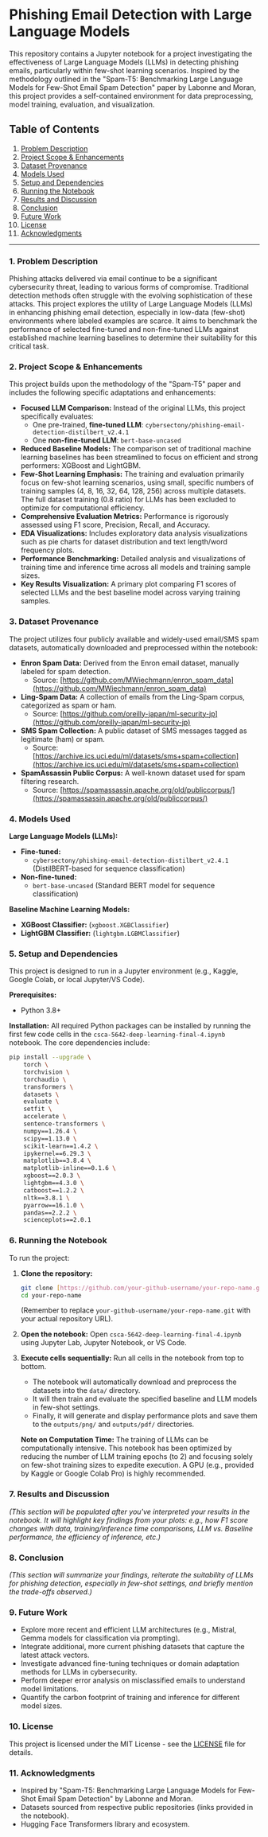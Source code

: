 
# Phishing Email Detection with Large Language Models

This repository contains a Jupyter notebook for a project investigating the effectiveness of Large Language Models (LLMs) in detecting phishing emails, particularly within few-shot learning scenarios. Inspired by the methodology outlined in the "Spam-T5: Benchmarking Large Language Models for Few-Shot Email Spam Detection" paper by Labonne and Moran, this project provides a self-contained environment for data preprocessing, model training, evaluation, and visualization.

## Table of Contents

1.  [Problem Description](#1-problem-description)
2.  [Project Scope & Enhancements](#2-project-scope--enhancements)
3.  [Dataset Provenance](#3-dataset-provenance)
4.  [Models Used](#4-models-used)
5.  [Setup and Dependencies](#5-setup-and-dependencies)
6.  [Running the Notebook](#6-running-the-notebook)
7.  [Results and Discussion](#7-results-and-discussion)
8.  [Conclusion](#8-conclusion)
9.  [Future Work](#9-future-work)
10. [License](#10-license)
11. [Acknowledgments](#11-acknowledgments)

---

### 1. Problem Description

Phishing attacks delivered via email continue to be a significant cybersecurity threat, leading to various forms of compromise. Traditional detection methods often struggle with the evolving sophistication of these attacks. This project explores the utility of Large Language Models (LLMs) in enhancing phishing email detection, especially in low-data (few-shot) environments where labeled examples are scarce. It aims to benchmark the performance of selected fine-tuned and non-fine-tuned LLMs against established machine learning baselines to determine their suitability for this critical task.

### 2. Project Scope & Enhancements

This project builds upon the methodology of the "Spam-T5" paper and includes the following specific adaptations and enhancements:

* **Focused LLM Comparison:** Instead of the original LLMs, this project specifically evaluates:
    * One pre-trained, **fine-tuned LLM**: `cybersectony/phishing-email-detection-distilbert_v2.4.1`
    * One **non-fine-tuned LLM**: `bert-base-uncased`
* **Reduced Baseline Models:** The comparison set of traditional machine learning baselines has been streamlined to focus on efficient and strong performers: XGBoost and LightGBM.
* **Few-Shot Learning Emphasis:** The training and evaluation primarily focus on few-shot learning scenarios, using small, specific numbers of training samples (4, 8, 16, 32, 64, 128, 256) across multiple datasets. The full dataset training (0.8 ratio) for LLMs has been excluded to optimize for computational efficiency.
* **Comprehensive Evaluation Metrics:** Performance is rigorously assessed using F1 score, Precision, Recall, and Accuracy.
* **EDA Visualizations:** Includes exploratory data analysis visualizations such as pie charts for dataset distribution and text length/word frequency plots.
* **Performance Benchmarking:** Detailed analysis and visualizations of training time and inference time across all models and training sample sizes.
* **Key Results Visualization:** A primary plot comparing F1 scores of selected LLMs and the best baseline model across varying training samples.

### 3. Dataset Provenance

The project utilizes four publicly available and widely-used email/SMS spam datasets, automatically downloaded and preprocessed within the notebook:

* **Enron Spam Data:** Derived from the Enron email dataset, manually labeled for spam detection.
    * Source: [https://github.com/MWiechmann/enron_spam_data](https://github.com/MWiechmann/enron_spam_data)
* **Ling-Spam Data:** A collection of emails from the Ling-Spam corpus, categorized as spam or ham.
    * Source: [https://github.com/oreilly-japan/ml-security-jp](https://github.com/oreilly-japan/ml-security-jp)
* **SMS Spam Collection:** A public dataset of SMS messages tagged as legitimate (ham) or spam.
    * Source: [https://archive.ics.uci.edu/ml/datasets/sms+spam+collection](https://archive.ics.uci.edu/ml/datasets/sms+spam+collection)
* **SpamAssassin Public Corpus:** A well-known dataset used for spam filtering research.
    * Source: [https://spamassassin.apache.org/old/publiccorpus/](https://spamassassin.apache.org/old/publiccorpus/)

### 4. Models Used

**Large Language Models (LLMs):**
* **Fine-tuned:**
    * `cybersectony/phishing-email-detection-distilbert_v2.4.1` (DistilBERT-based for sequence classification)
* **Non-fine-tuned:**
    * `bert-base-uncased` (Standard BERT model for sequence classification)

**Baseline Machine Learning Models:**
* **XGBoost Classifier:** (`xgboost.XGBClassifier`)
* **LightGBM Classifier:** (`lightgbm.LGBMClassifier`)

### 5. Setup and Dependencies

This project is designed to run in a Jupyter environment (e.g., Kaggle, Google Colab, or local Jupyter/VS Code).

**Prerequisites:**
* Python 3.8+

**Installation:**
All required Python packages can be installed by running the first few code cells in the `csca-5642-deep-learning-final-4.ipynb` notebook. The core dependencies include:

```bash
pip install --upgrade \
    torch \
    torchvision \
    torchaudio \
    transformers \
    datasets \
    evaluate \
    setfit \
    accelerate \
    sentence-transformers \
    numpy==1.26.4 \
    scipy==1.13.0 \
    scikit-learn==1.4.2 \
    ipykernel==6.29.3 \
    matplotlib==3.8.4 \
    matplotlib-inline==0.1.6 \
    xgboost==2.0.3 \
    lightgbm==4.3.0 \
    catboost==1.2.2 \
    nltk==3.8.1 \
    pyarrow==16.1.0 \
    pandas==2.2.2 \
    scienceplots==2.0.1
````

### 6\. Running the Notebook

To run the project:

1.  **Clone the repository:**

    ```bash
    git clone [https://github.com/your-github-username/your-repo-name.git](https://github.com/your-github-username/your-repo-name.git)
    cd your-repo-name
    ```

    (Remember to replace `your-github-username/your-repo-name.git` with your actual repository URL).

2.  **Open the notebook:**
    Open `csca-5642-deep-learning-final-4.ipynb` using Jupyter Lab, Jupyter Notebook, or VS Code.

3.  **Execute cells sequentially:**
    Run all cells in the notebook from top to bottom.

      * The notebook will automatically download and preprocess the datasets into the `data/` directory.
      * It will then train and evaluate the specified baseline and LLM models in few-shot settings.
      * Finally, it will generate and display performance plots and save them to the `outputs/png/` and `outputs/pdf/` directories.

    **Note on Computation Time:** The training of LLMs can be computationally intensive. This notebook has been optimized by reducing the number of LLM training epochs (to 2) and focusing solely on few-shot training sizes to expedite execution. A GPU (e.g., provided by Kaggle or Google Colab Pro) is highly recommended.

### 7\. Results and Discussion

*(This section will be populated after you've interpreted your results in the notebook. It will highlight key findings from your plots: e.g., how F1 score changes with data, training/inference time comparisons, LLM vs. Baseline performance, the efficiency of inference, etc.)*

### 8\. Conclusion

*(This section will summarize your findings, reiterate the suitability of LLMs for phishing detection, especially in few-shot settings, and briefly mention the trade-offs observed.)*

### 9\. Future Work

  * Explore more recent and efficient LLM architectures (e.g., Mistral, Gemma models for classification via prompting).
  * Integrate additional, more current phishing datasets that capture the latest attack vectors.
  * Investigate advanced fine-tuning techniques or domain adaptation methods for LLMs in cybersecurity.
  * Perform deeper error analysis on misclassified emails to understand model limitations.
  * Quantify the carbon footprint of training and inference for different model sizes.

### 10\. License

This project is licensed under the MIT License - see the [LICENSE](https://www.google.com/search?q=LICENSE) file for details.

### 11\. Acknowledgments

  * Inspired by "Spam-T5: Benchmarking Large Language Models for Few-Shot Email Spam Detection" by Labonne and Moran.
  * Datasets sourced from respective public repositories (links provided in the notebook).
  * Hugging Face Transformers library and ecosystem.

<!-- end list -->

```
```
